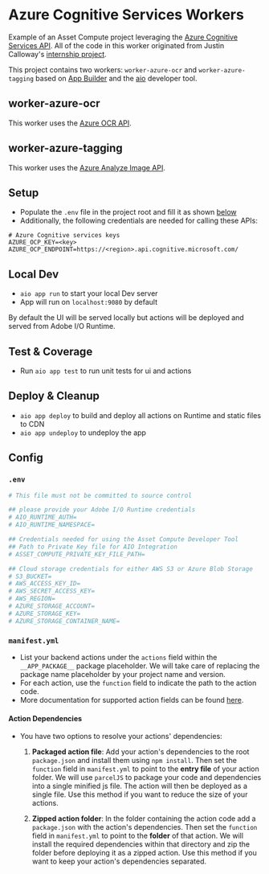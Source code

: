 # Azure Cognitive Services Workers

Example of an Asset Compute project leveraging the [Azure Cognitive Services API](https://azure.microsoft.com/en-us/services/cognitive-services/). All of the code in this worker originated from Justin Calloway's [internship project](https://git.corp.adobe.com/calloway/azure_worker).

This project contains two workers: `worker-azure-ocr` and `worker-azure-tagging` based on [App Builder](https://developer.adobe.com/app-builder/) and the [aio](https://github.com/adobe/aio-cli) developer tool.

## worker-azure-ocr

This worker uses the [Azure OCR API](https://docs.microsoft.com/en-us/azure/cognitive-services/computer-vision/quickstarts/node-print-text).


## worker-azure-tagging

This worker uses the [Azure Analyze Image API](https://docs.microsoft.com/en-us/azure/cognitive-services/computer-vision/quickstarts/node-analyze).


## Setup

- Populate the `.env` file in the project root and fill it as shown [below](#env)
- Additionally, the following credentials are needed for calling these APIs:

```
# Azure Cognitive services keys
AZURE_OCP_KEY=<key>
AZURE_OCP_ENDPOINT=https://<region>.api.cognitive.microsoft.com/
```

## Local Dev

- `aio app run` to start your local Dev server
- App will run on `localhost:9080` by default

By default the UI will be served locally but actions will be deployed and served from Adobe I/O Runtime.

## Test & Coverage

- Run `aio app test` to run unit tests for ui and actions

## Deploy & Cleanup

- `aio app deploy` to build and deploy all actions on Runtime and static files to CDN
- `aio app undeploy` to undeploy the app

## Config

### `.env`

```bash
# This file must not be committed to source control

## please provide your Adobe I/O Runtime credentials
# AIO_RUNTIME_AUTH=
# AIO_RUNTIME_NAMESPACE=

## Credentials needed for using the Asset Compute Developer Tool
## Path to Private Key file for AIO Integration
# ASSET_COMPUTE_PRIVATE_KEY_FILE_PATH=

## Cloud storage credentials for either AWS S3 or Azure Blob Storage
# S3_BUCKET=
# AWS_ACCESS_KEY_ID=
# AWS_SECRET_ACCESS_KEY=
# AWS_REGION=
# AZURE_STORAGE_ACCOUNT=
# AZURE_STORAGE_KEY=
# AZURE_STORAGE_CONTAINER_NAME=
```

### `manifest.yml`

- List your backend actions under the `actions` field within the `__APP_PACKAGE__`
package placeholder. We will take care of replacing the package name placeholder
by your project name and version.
- For each action, use the `function` field to indicate the path to the action
code.
- More documentation for supported action fields can be found
[here](https://github.com/apache/incubator-openwhisk-wskdeploy/blob/master/specification/html/spec_actions.md#actions).

#### Action Dependencies

- You have two options to resolve your actions' dependencies:

  1. **Packaged action file**: Add your action's dependencies to the root
   `package.json` and install them using `npm install`. Then set the `function`
   field in `manifest.yml` to point to the **entry file** of your action
   folder. We will use `parcelJS` to package your code and dependencies into a
   single minified js file. The action will then be deployed as a single file.
   Use this method if you want to reduce the size of your actions.

  2. **Zipped action folder**: In the folder containing the action code add a
     `package.json` with the action's dependencies. Then set the `function`
     field in `manifest.yml` to point to the **folder** of that action. We will
     install the required dependencies within that directory and zip the folder
     before deploying it as a zipped action. Use this method if you want to keep
     your action's dependencies separated.
